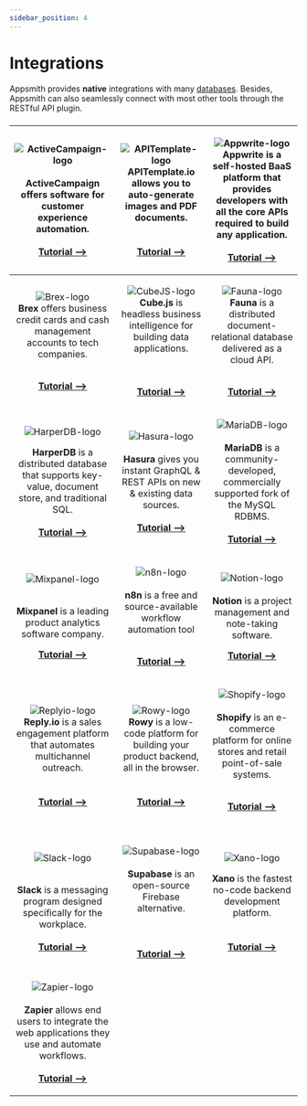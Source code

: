 ```yaml
---
sidebar_position: 4
---
```


# Integrations

Appsmith provides **native** integrations with many [databases](../reference/datasources/). Besides, Appsmith can also seamlessly connect with most other tools through the RESTful API plugin.

###                    

|<p>![ActiveCampaign-logo](</img/activecampaign_logo.jpeg>)<br/><br/><strong>ActiveCampaign</strong> offers software for customer<br/>experience automation.<br/><br/><a href="https://www.appsmith.com/blog/connecting-mixpanel-reply-io-and-activecampaign-using-appsmith-to-engage-with-your-users"><strong>Tutorial --></strong></a></p>|<p>![APITemplate-logo](</img/apitemplate-logo.png>)<br/><strong>APITemplate.io</strong> allows you to auto-generate images and PDF documents.<br/><br/><br/><a href="https://www.appsmith.com/blog/build-a-tool-to-generate-pdf-files-with-apitemplate-and-n8n"><strong>Tutorial</strong> <strong>--></strong></a></p> | <p>![Appwrite-logo](</img/appwrite-logo_DGkbk_MxO.png>)<br/><strong>Appwrite</strong> is a self-hosted BaaS platform that provides developers with all the  core APIs required to build any application.<br/><br/><a href="https://www.youtube.com/watch?v=uENmCvSusMI"><strong>Tutorial --></strong></a></p> |
| :--------------------------------------------------------------------------------------------------------------------------------------------------------------------------------------------------------------------------------------------------------------------------------------------------------------------------------------------------------------------------------------------------------------: | :--------------------------------------------------------------------------------------------------------------------------------------------------------------------------------------------------------------------------------------------------------------------------------------------------------------------------------------------------------------------------------------------------------------------------------------------: | :---------------------------------------------------------------------------------------------------------------------------------------------------------------------------------------------------------------------------------------------------------------------------------------------------------------------------------------------------------------------------------------------------------------------------------: |
|                                   <p>![Brex-logo](</img/brex-logo_CNZYG94J4.png>)<strong></strong><br/><strong>Brex</strong> offers business credit cards and cash management accounts to tech companies.<br/></p><p><strong></strong><br/><strong></strong><a href="https://www.youtube.com/watch?v=3WSLex6f3yM"><strong>Tutorial --></strong></a></p>                                   | <p>![CubeJS-logo](</img/cube-logo_S50__hLNq.jpeg>)<strong></strong><br/><strong>Cube.js</strong> is headless business intelligence for building data applications.  <strong></strong>  <br/><strong></strong><br/><strong></strong><br/><strong></strong></p><p><strong></strong><a href="https://www.appsmith.com/blog/building-an-appsmith-dashboard-with-cube"><strong>Tutorial --></strong></a><strong></strong></p> |                                                      <p>![Fauna-logo](</img/fauna-logo_jSlqC25LH.jpeg>)<strong></strong><br/><strong>Fauna</strong> is a distributed document-relational database delivered as a cloud API.<br/></p><p><br/><a href="https://www.youtube.com/watch?v=RQraazjdcac"><strong>Tutorial --></strong></a><strong></strong></p>                                                     |
| <p>![HarperDB-logo](</img/HarperDB-Logo_GLE5XlPJ6.png>)<strong></strong><br/><strong></strong></p><p><strong>HarperDB</strong> is a distributed database that supports key-value, document store, and traditional SQL.<br/><br/><a href="https://www.appsmith.com/blog/building-an-inventory-management-tool-using-harperdb"><strong>Tutorial --></strong></a><strong></strong></p> |                                    <p>![Hasura-logo](</img/hasura-logo_T6L3JlHSt.png>)<br/><br/><strong>Hasura</strong> gives you instant GraphQL &#x26; REST APIs on new &#x26; existing data sources.<br/><br/><a href="https://www.appsmith.com/blog/e-commerce-order-management-dashboard-with-hasura-and-graphql"><strong>Tutorial --></strong></a><strong></strong></p>                                    |                                                       <p></p><p>![MariaDB-logo](</img/MariaDB-logo_kP1myud8_.png>)<br/><br/><strong>MariaDB</strong> is a community-developed, commercially supported fork of the MySQL RDBMS.<br/><br/><a href="https://www.youtube.com/watch?v=2DfCLf5ELN8"><strong>Tutorial --></strong></a><strong></strong></p>                                                      |
|         <p>![Mixpanel-logo](</img/mixpanel-logo_nLTAstL7N.jpeg>)</p><p><strong></strong><br/><strong>Mixpanel</strong> is a leading product analytics software company.<br/></p><p></p><p><a href="https://www.appsmith.com/blog/connecting-mixpanel-reply-io-and-activecampaign-using-appsmith-to-engage-with-your-users"><strong>Tutorial --></strong></a><strong></strong></p>        |                    <p>![n8n-logo](</img/n8n-logo_8BFnDWE3s.png>)<strong></strong><br/><strong></strong><br/><strong>n8n</strong> is a free and source-available workflow automation tool<br/></p><p><strong></strong><br/><strong></strong><a href="https://www.appsmith.com/blog/building-an-employee-survey-dashboard-with-supabase-and-n8n"><strong>Tutorial --></strong></a><strong></strong></p>                    |                              <p>![Notion-logo](</img/notion-logo_nw3DY5mWz.png>)<strong></strong><br/><strong></strong><br/><strong>Notion</strong> is a project management and note-taking software.<br/></p><p></p><p><a href="https://www.appsmith.com/blog/using-the-notion-api-to-build-a-content-management-system"><strong>Tutorial --></strong></a><strong></strong></p>                             |
|    <p><br/>![Replyio-logo](</img/replyto-logo_6yaZHFIeU.jpeg>)<strong></strong><br/><strong>Reply.io</strong> is a sales engagement platform that automates multichannel outreach.<br/><br/><br/><a href="https://www.appsmith.com/blog/connecting-mixpanel-reply-io-and-activecampaign-using-appsmith-to-engage-with-your-users"><strong>Tutorial --></strong></a><strong></strong></p>    |                                                         <p><br/>![Rowy-logo](</img/rowy-logo_pkqwXawrdl.png>)<strong></strong><br/><strong>Rowy</strong> is a low-code platform for building your product backend, all in the browser.<br/><br/><br/><a href="https://www.youtube.com/watch?v=m-vSQRrar8A"><strong>Tutorial --></strong></a><strong></strong></p>                                                         |                   <p>![Shopify-logo](</img/shopify-logo_3YbQ78SX7.png>)<strong></strong><br/><strong></strong><br/><strong>Shopify</strong> is an e-commerce platform for online stores and retail point-of-sale systems.<br/><br/></p><p><a href="https://www.appsmith.com/blog/building-a-shopify-admin-panel-a-step-by-step-guide"><strong>Tutorial --></strong></a><strong></strong></p>                  |
|                                          <p><br/>![Slack-logo](</img/Slack-logo.png>)</p><p><strong></strong><br/><strong>Slack</strong> is a messaging program designed specifically for the workplace.<br/><br/><a href="https://www.appsmith.com/blog/building-a-daily-standup-application-in-30-minutes"><strong>Tutorial --></strong></a></p>                                         |                                       <p><br/>![Supabase-logo](</img/supabase-logo_JCWmwonfL.png>)<strong></strong><br/><strong></strong><br/><strong>Supabase</strong> is an open-source Firebase alternative.  <br/><br/><br/><br/><a href="https://www.appsmith.com/blog/build-an-equipment-checkout-app-for-the-admin-team-at-your-company"><strong>Tutorial --></strong></a></p>                                       |                                  <p><br/>![Xano-logo](</img/xano-logo_nnco8rx_b.png>)<br/></p><p><strong>Xano</strong> is the fastest no-code backend development platform.<br/><br/><a href="https://www.appsmith.com/blog/adding-social-authentication-for-your-internal-applications-without-writing-any-code"><br/><strong>Tutorial --></strong></a><strong></strong></p>                                  |
|       <p>![Zapier-logo](</img/zapier-logo_odZ9wZQ3vY.jpeg>)<strong></strong><br/><strong></strong><br/><strong>Zapier</strong> allows end users to integrate the web applications they use and automate workflows.<br/><br/><a href="https://www.appsmith.com/blog/want-to-automate-your-apps-use-zapier-to-connect-specialized-platforms"><strong>Tutorial --></strong></a><br/></p>       |                                                                                                                                                                                                                                                                                                                                                                                                                                                |                                                                                                                                                                                                                                                                                                                                                                                                                                     |

